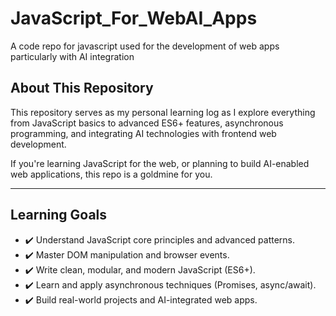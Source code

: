 # JavaScript_For_WebAI_Apps
A code repo for javascript used for the development of web apps particularly with AI integration
##  About This Repository

This repository serves as my personal learning log as I explore everything from JavaScript basics to advanced ES6+ features, asynchronous programming, and integrating AI technologies with frontend web development.

If you're learning JavaScript for the web, or planning to build AI-enabled web applications, this repo is a goldmine for you.

---

##  Learning Goals

- ✔️ Understand JavaScript core principles and advanced patterns.
- ✔️ Master DOM manipulation and browser events.
- ✔️ Write clean, modular, and modern JavaScript (ES6+).
- ✔️ Learn and apply asynchronous techniques (Promises, async/await).
- ✔️ Build real-world projects and AI-integrated web apps.

